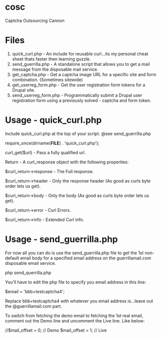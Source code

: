 cosc
====

Captcha Outsourcing Cannon

Files
====

1. quick_curl.php - An include for reusable curl...its my personal cheat sheet thats faster then learning guzzle.
2. send_guerrilla.php - A standalone script that allows you to get a mail message from the disposable mail service.
3. get_captcha.php - Get a captcha image URL for a specific site and form combination. (Sometimes sitewide)
4. get_userreg_form.php - Get the user registration form tokens for a Drupal site.
5. send_userreg_form.php - Programmatically submit a Drupal user registration form using a previously solved 
                         - captcha and form token.

Usage - quick_curl.php
====

Include quick_curl.php at the top of your script. @see send_guerrilla.php 

require_once(dirname(__FILE__) . 'quick_curl.php');
  
curl_get($url) - Pass a fully qualified url.

Return - A curl_response object with the following properties:

$curl_return->response - The Full response.

$curl_return->header   - Only the response header (As good as curls byte order lets us get).

$curl_return->body     - Only the body (As good as curls byte order lets us get).

$curl_return->error    - Curl Errors.

$curl_return->info     - Extended Curl info.

Usage - send_guerrilla.php
====

For now all you can do is use the send_guerrilla.php file to get the 1st non-default email body for a specified 
email address on the guerrillamail.com disposable email service.

php send_querrilla.php

You'll have to edit the php file to specify you email address in this line:

$email = 'bbb+testcaptcha4';

Replace bbb+testcaptcha4 with whatever you email address is...leave out the @guerrillamail.com part.

To switch from fetching the demo email to fetching the 1st real email, comment out the Demo line and uncomment 
the Live line. Like below:

//$mail_offset = 0; // Demo
$mail_offset = 1; // Live

